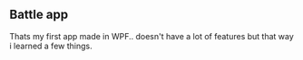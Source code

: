 ## Battle app

Thats my first app made in WPF.. doesn't have a lot of features but that way i learned a few things.
